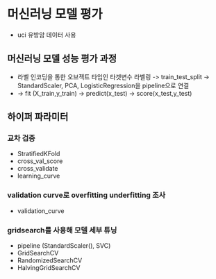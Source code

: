 # 머신러닝 모델 평가
  * uci 유방암 데이터 사용 

## 머신러닝 모델 성능 평가 과정 
* 라벨 인코딩을 통한 오브젝트 타입인 타겟변수 라벨링 -> train_test_split -> StandardScaler, PCA, LogisticRegression을 pipeline으로 연결 
* -> fit (X_train,y_train) -> predict(x_test) -> score(x_test,y_test)


## 하이퍼 파라미터 

### 교차 검증
* StratifiedKFold
* cross_val_score
* cross_validate
* learning_curve

### validation curve로 overfitting underfitting 조사 
* validation_curve

### gridsearch를 사용해 모델 세부 튜닝 
* pipeline (StandardScaler(), SVC) 
* GridSearchCV
* RandomizedSearchCV
* HalvingGridSearchCV


